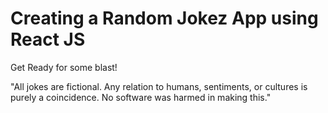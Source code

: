 # Creating a Random Jokez App using React JS
Get Ready for some blast!

"All jokes are fictional. Any relation to humans, sentiments, or cultures is purely a coincidence. No software was harmed in making this."

